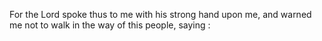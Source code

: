 For the Lord spoke thus to me with his strong hand upon me, and warned me not to walk in the way of this people, saying :
